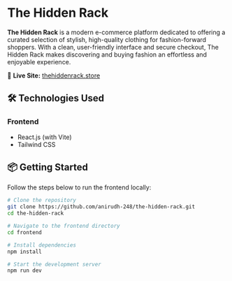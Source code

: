# The Hidden Rack

**The Hidden Rack** is a modern e-commerce platform dedicated to offering a curated selection of stylish, high-quality clothing for fashion-forward shoppers. With a clean, user-friendly interface and secure checkout, The Hidden Rack makes discovering and buying fashion an effortless and enjoyable experience.

🔗 **Live Site:** [thehiddenrack.store](https://thehiddenrack.store)

## 🛠️ Technologies Used

### Frontend

- React.js (with Vite)
- Tailwind CSS

## 📦 Getting Started

Follow the steps below to run the frontend locally:

```bash
# Clone the repository
git clone https://github.com/anirudh-248/the-hidden-rack.git
cd the-hidden-rack

# Navigate to the frontend directory
cd frontend

# Install dependencies
npm install

# Start the development server
npm run dev
```
